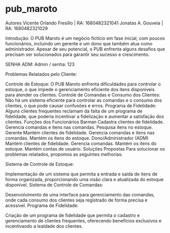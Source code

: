 # pub_maroto
Autores
Vicente Orlando Fresillo | RA: 1680482321041
Jonatas A. Gouveia | RA: 1680482321029

Introdução:
O PUB Maroto é um negócio fictício em fase inicial, com poucos funcionários, incluindo um gerente e um dono que também atua como administrador. Apesar de seu potencial, o PUB enfrenta alguns desafios que precisam ser solucionados para garantir seu sucesso e crescimento.

SENHA ADM: Admin / senha: 123

Problemas Relatados pelo Cliente:

Controle de Estoque: O PUB Maroto enfrenta dificuldades para controlar o estoque, o que impede o gerenciamento eficiente dos itens disponíveis para atender os clientes.
Controle de Comandas e Consumo dos Clientes: Não há um sistema eficiente para controlar as comandas e o consumo dos clientes, o que pode causar confusões e erros.
Programa de Fidelidade: Alguns clientes frequentes reclamam da falta de um programa de fidelidade, que poderia incentivar a fidelização e aumentar a satisfação dos clientes.
Funções dos Funcionários
Barman
Cadastra clientes de fidelidade.
Gerencia comandas e itens nas comandas.
Pesquisa itens no estoque.
Gerente
Mantém clientes de fidelidade.
Gerencia comandas e itens nas comandas.
Mantém os itens do estoque.
Dono/Administrador (ADM)
Mantém clientes de fidelidade.
Gerencia comandas.
Mantém os itens do estoque.
Mantém contas de usuário.
Soluções Propostas
Para solucionar os problemas relatados, propomos as seguintes melhorias:

Sistema de Controle de Estoque:

Implementação de um sistema que permita a entrada e saída de itens de forma organizada, proporcionando uma visão clara e atualizada do estoque disponível.
Sistema de Controle de Comandas:

Desenvolvimento de uma interface para gerenciamento das comandas, onde cada consumo dos clientes seja registrado de forma precisa e acessível.
Programa de Fidelidade:

Criação de um programa de fidelidade que permita o cadastro e gerenciamento de clientes frequentes, oferecendo benefícios exclusivos e incentivando a lealdade dos clientes.
